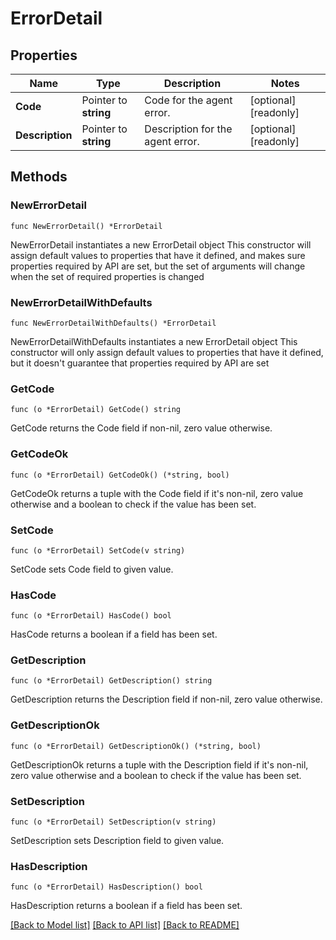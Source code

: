 # ErrorDetail

## Properties

Name | Type | Description | Notes
------------ | ------------- | ------------- | -------------
**Code** | Pointer to **string** | Code for the agent error. | [optional] [readonly] 
**Description** | Pointer to **string** | Description for the agent error. | [optional] [readonly] 

## Methods

### NewErrorDetail

`func NewErrorDetail() *ErrorDetail`

NewErrorDetail instantiates a new ErrorDetail object
This constructor will assign default values to properties that have it defined,
and makes sure properties required by API are set, but the set of arguments
will change when the set of required properties is changed

### NewErrorDetailWithDefaults

`func NewErrorDetailWithDefaults() *ErrorDetail`

NewErrorDetailWithDefaults instantiates a new ErrorDetail object
This constructor will only assign default values to properties that have it defined,
but it doesn't guarantee that properties required by API are set

### GetCode

`func (o *ErrorDetail) GetCode() string`

GetCode returns the Code field if non-nil, zero value otherwise.

### GetCodeOk

`func (o *ErrorDetail) GetCodeOk() (*string, bool)`

GetCodeOk returns a tuple with the Code field if it's non-nil, zero value otherwise
and a boolean to check if the value has been set.

### SetCode

`func (o *ErrorDetail) SetCode(v string)`

SetCode sets Code field to given value.

### HasCode

`func (o *ErrorDetail) HasCode() bool`

HasCode returns a boolean if a field has been set.

### GetDescription

`func (o *ErrorDetail) GetDescription() string`

GetDescription returns the Description field if non-nil, zero value otherwise.

### GetDescriptionOk

`func (o *ErrorDetail) GetDescriptionOk() (*string, bool)`

GetDescriptionOk returns a tuple with the Description field if it's non-nil, zero value otherwise
and a boolean to check if the value has been set.

### SetDescription

`func (o *ErrorDetail) SetDescription(v string)`

SetDescription sets Description field to given value.

### HasDescription

`func (o *ErrorDetail) HasDescription() bool`

HasDescription returns a boolean if a field has been set.


[[Back to Model list]](../README.md#documentation-for-models) [[Back to API list]](../README.md#documentation-for-api-endpoints) [[Back to README]](../README.md)


